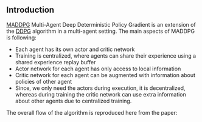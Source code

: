 ## Introduction

[MADDPG](https://arxiv.org/pdf/1706.02275.pdf) Multi-Agent Deep Deterministic Policy Gradient is an extension of the [DDPG](https://arxiv.org/pdf/1509.02971.pdf) algorithm in a multi-agent setting. The main aspects of MADDPG is following:

- Each agent has its own actor and critic network
- Training is centralized, where agents can share their experience using a shared experience replay buffer
- Actor network for each agent has only access to local information
- Critic network for each agent can be augmented with information about policies of other agent
- Since, we only need the actors during execution, it is decentralized, whereas during training the critic network can use extra information about other agents due to centralized training.

The overall flow of the algorithm is reproduced here from the paper:


